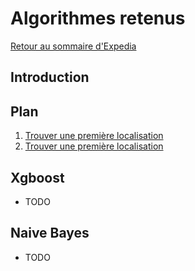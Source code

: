 # Algorithmes retenus

[Retour au sommaire d'Expedia](expedia_sommaire.md)

## Introduction

## Plan
1. [Trouver une première localisation](#xgboost)
2. [Trouver une première localisation](#naive-bayes)

## Xgboost

- TODO

## Naive Bayes

- TODO
